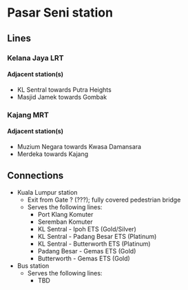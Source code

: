 # Pasar Seni station

## Lines

### Kelana Jaya LRT

#### Adjacent station(s)

- KL Sentral towards Putra Heights
- Masjid Jamek towards Gombak

### Kajang MRT

#### Adjacent station(s)

- Muzium Negara towards Kwasa Damansara
- Merdeka towards Kajang

## Connections

- Kuala Lumpur station
    - Exit from Gate ? (???); fully covered pedestrian bridge
    - Serves the following lines:
        - Port Klang Komuter
        - Seremban Komuter
        - KL Sentral - Ipoh ETS (Gold/Silver)
        - KL Sentral - Padang Besar ETS (Platinum)
        - KL Sentral - Butterworth ETS (Platinum)
        - Padang Besar - Gemas ETS (Gold)
        - Butterworth - Gemas ETS (Gold)
- Bus station
    - Serves the following lines:
        - TBD
